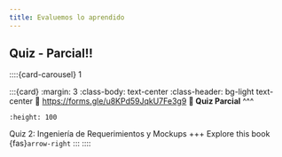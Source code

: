 ```yaml
---
title: Evaluemos lo aprendido
---
```


## Quiz - Parcial!!


::::{card-carousel} 1

:::{card}
:margin: 3
:class-body: text-center
:class-header: bg-light text-center
:link: https://forms.gle/u8KPd59JqkU7Fe3g9
**💬 Quiz Parcial**
^^^
```{image} https://upload.wikimedia.org/wikipedia/commons/thumb/c/c2/Google_Forms_logo_%282014-2020%29.svg/1489px-Google_Forms_logo_%282014-2020%29.svg.png
:height: 100
```

Quiz 2: Ingeniería de Requerimientos y Mockups
+++
Explore this book {fas}`arrow-right`
:::
::::